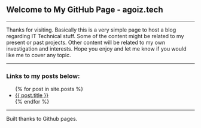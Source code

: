 ## Welcome to My GitHub Page - agoiz.tech

***

Thanks for visiting.
Basically this is a very simple page to host a blog regarding IT Technical stuff.
Some of the content might be related to my present or past projects.
Other content will be related to my own investigation and interests.
Hope you enjoy and let me know if you would like me to cover any topic.

***
### Links to my posts below:

<ul>
  {% for post in site.posts %}
    <li>
      <a href="{{ post.url }}">{{ post.title }}</a>
    </li>
  {% endfor %}
</ul>

***
Built thanks to Github pages.
